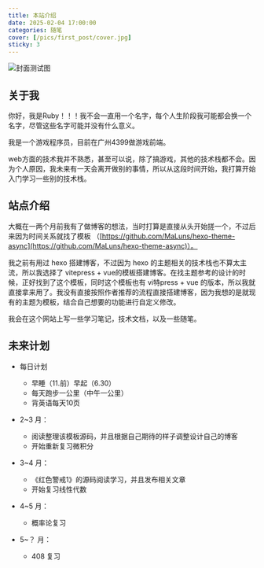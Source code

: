 ```yaml
---
title: 本站介绍
date: 2025-02-04 17:00:00
categories: 随笔
cover: [/pics/first_post/cover.jpg]
sticky: 3
---
```


![封面测试图](/pics/first_post/cover.jpg)

<!--more-->

## 关于我

你好，我是Ruby！！！我不会一直用一个名字，每个人生阶段我可能都会换一个名字，尽管这些名字可能并没有什么意义。

我是一个游戏程序员，目前在广州4399做游戏前端。

web方面的技术我并不熟悉，甚至可以说，除了搞游戏，其他的技术栈都不会。因为个人原因，我未来有一天会离开做别的事情，所以从这段时间开始，我打算开始入门学习一些别的技术栈。

## 站点介绍

大概在一两个月前我有了做博客的想法，当时打算是直接从头开始搓一个，不过后来因为时间关系就找了模板 （[https://github.com/MaLuns/hexo-theme-async](https://github.com/MaLuns/hexo-theme-async)）。

我之前有用过 hexo 搭建博客，不过因为 hexo 的主题相关的技术栈也不算太主流，所以我选择了 vitepress + vue的模板搭建博客。在找主题参考的设计的时候，正好找到了这个模板，同时这个模板也有 vi特press + vue 的版本，所以我就直接拿来用了。我没有直接按照作者推荐的流程直接搭建博客，因为我想的是就现有的主题为模板，结合自己想要的功能进行自定义修改。

我会在这个网站上写一些学习笔记，技术文档，以及一些随笔。

## 未来计划

- 每日计划
  - 早睡（11.前）早起（6.30）
  - 每天跑步一公里（中午一公里）
  - 背英语每天10页

- 2~3 月： 
  - 阅读整理该模板源码，并且根据自己期待的样子调整设计自己的博客
  - 开始重新复习微积分
- 3~4 月：
  - 《红色警戒1》的源码阅读学习，并且发布相关文章
  - 开始复习线性代数
- 4~5 月：
  - 概率论复习
- 5~？ 月：
  - 408 复习
